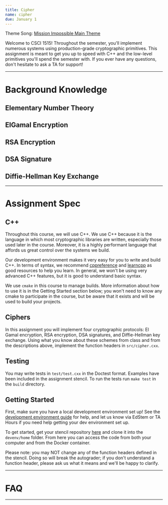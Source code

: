 ```yaml
---
title: Cipher
name: cipher
due: January 1 
---
```


Theme Song: <a href="https://www.youtube.com/watch?v=XAYhNHhxN0A">Mission Impossible Main Theme</a>

Welcome to CSCI 1515! Throughout the semester, you'll implement numerous systems using production-grade cryptographic primitives. This assignment is meant to get you up to speed with C++ and the low-level primitives you'll spend the semester with. If you ever have any questions, don't hesitate to ask a TA for support!

---

# Background Knowledge



## Elementary Number Theory

## ElGamal Encryption

## RSA Encryption

## DSA Signature

## Diffie-Hellman Key Exchange

---

# Assignment Spec

## C++

Throughout this course, we will use C++. We use C++ because it is the language in which most cryptographic libraries are written, especially those used later in the course. Moreover, it is a highly performant language that affords us great control over the systems we build.

Our development environment makes it very easy for you to write and build C++. In terms of syntax, we recommend [cppreference](https://en.cppreference.com/w/) and [learncpp](https://www.learncpp.com/) as good resources to help you learn. In general, we won't be using very advanced C++ features, but it is good to understand basic syntax.

We use `cmake` in this course to manage builds. More information about how to use it is in the Getting Started section below; you won't need to know any cmake to participate in the course, but be aware that it exists and will be used to build your projects.

## Ciphers

In this assignment you will implement four cryptographic protocols: El Gamal encryption, RSA encryption, DSA signatures, and Diffie-Hellman key exchange. Using what you know about these schemes from class and from the descriptions above, implement the function headers in `src/cipher.cxx`.

## Testing

You may write tests in `test/test.cxx` in the Doctest format. Examples have been included in the assignment stencil. To run the tests run `make test` in the `build` directory.

## Getting Started

First, make sure you have a local development environment set up! See the [development environment guide](/misc/devenv) for help, and let us know via EdStem or TA Hours if you need help getting your dev environment set up.

To get started, get your stencil repository [here]() and clone it into the `devenv/home` folder. From here you can access the code from both your computer and from the Docker container.

Please note: you may NOT change any of the function headers defined in the stencil. Doing so will break the autograder; if you don't understand a function header, please ask us what it means and we'll be happy to clarify.

---

# FAQ

---